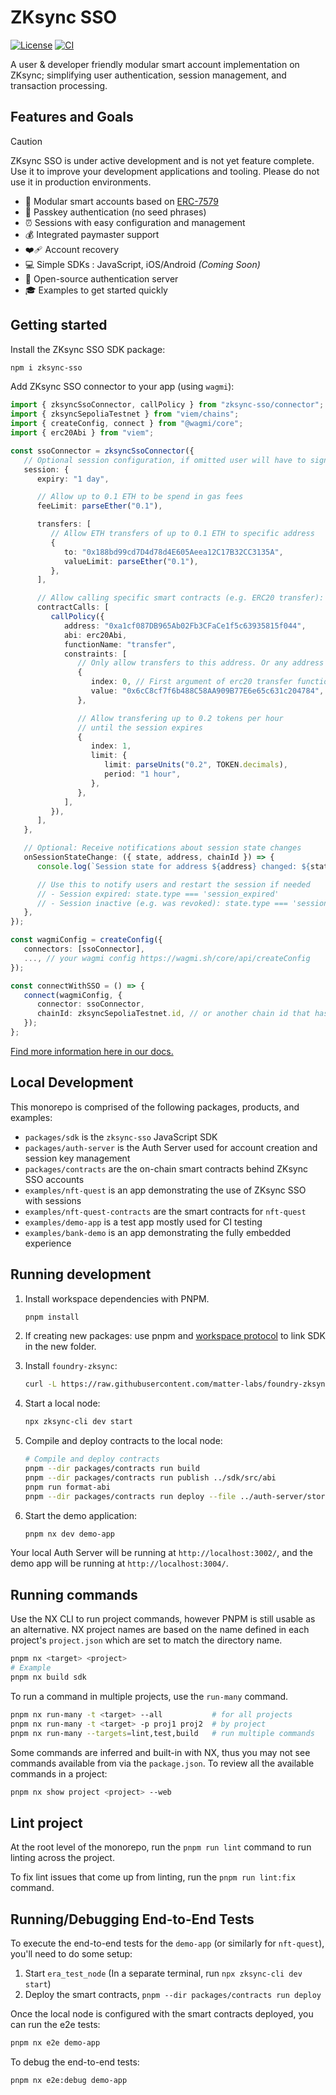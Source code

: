 # ZKsync SSO

[![License](https://img.shields.io/badge/license-MIT-blue)](LICENSE-MIT)
[![CI](https://github.com/matter-labs/zksync-account-sdk/actions/workflows/ci.yml/badge.svg)](https://github.com/matter-labs/zksync-account-sdk/actions/workflows/ci.yml)

A user & developer friendly modular smart account implementation on ZKsync;
simplifying user authentication, session management, and transaction processing.

## Features and Goals

<!-- prettier-ignore -->
> [!CAUTION]
> ZKsync SSO is under active development and is not yet feature
> complete. Use it to improve your development applications and tooling. Please
> do not use it in production environments.

- 🧩 Modular smart accounts based on
  [ERC-7579](https://eips.ethereum.org/EIPS/eip-7579#modules)
- 🔑 Passkey authentication (no seed phrases)
- ⏰ Sessions with easy configuration and management
- 💰 Integrated paymaster support
- ❤️‍🩹 Account recovery
- 💻 Simple SDKs : JavaScript, iOS/Android _(Coming Soon)_
- 🤝 Open-source authentication server
- 🎓 Examples to get started quickly

## Getting started

Install the ZKsync SSO SDK package:

```sh
npm i zksync-sso
```

Add ZKsync SSO connector to your app (using `wagmi`):

```ts
import { zksyncSsoConnector, callPolicy } from "zksync-sso/connector";
import { zksyncSepoliaTestnet } from "viem/chains";
import { createConfig, connect } from "@wagmi/core";
import { erc20Abi } from "viem";

const ssoConnector = zksyncSsoConnector({
   // Optional session configuration, if omitted user will have to sign every transaction via Auth Server
   session: {
      expiry: "1 day",

      // Allow up to 0.1 ETH to be spend in gas fees
      feeLimit: parseEther("0.1"),

      transfers: [
         // Allow ETH transfers of up to 0.1 ETH to specific address
         {
            to: "0x188bd99cd7D4d78d4E605Aeea12C17B32CC3135A",
            valueLimit: parseEther("0.1"),
         },
      ],

      // Allow calling specific smart contracts (e.g. ERC20 transfer):
      contractCalls: [
         callPolicy({
            address: "0xa1cf087DB965Ab02Fb3CFaCe1f5c63935815f044",
            abi: erc20Abi,
            functionName: "transfer",
            constraints: [
               // Only allow transfers to this address. Or any address if omitted
               {
                  index: 0, // First argument of erc20 transfer function, recipient address
                  value: "0x6cC8cf7f6b488C58AA909B77E6e65c631c204784",
               },

               // Allow transfering up to 0.2 tokens per hour
               // until the session expires
               {
                  index: 1,
                  limit: {
                     limit: parseUnits("0.2", TOKEN.decimals),
                     period: "1 hour",
                  },
               },
            ],
         }),
      ],
   },

   // Optional: Receive notifications about session state changes
   onSessionStateChange: ({ state, address, chainId }) => {
      console.log(`Session state for address ${address} changed: ${state.type} - ${state.message}`);

      // Use this to notify users and restart the session if needed
      // - Session expired: state.type === 'session_expired'
      // - Session inactive (e.g. was revoked): state.type === 'session_inactive'
   },
});

const wagmiConfig = createConfig({
   connectors: [ssoConnector],
   ..., // your wagmi config https://wagmi.sh/core/api/createConfig
});

const connectWithSSO = () => {
   connect(wagmiConfig, {
      connector: ssoConnector,
      chainId: zksyncSepoliaTestnet.id, // or another chain id that has SSO support
   });
};
```

[Find more information here in our docs.](https://docs.zksync.io/build/zksync-sso)

## Local Development

This monorepo is comprised of the following packages, products, and examples:

- `packages/sdk` is the `zksync-sso` JavaScript SDK
- `packages/auth-server` is the Auth Server used for account creation and
  session key management
- `packages/contracts` are the on-chain smart contracts behind ZKsync SSO
  accounts
- `examples/nft-quest` is an app demonstrating the use of ZKsync SSO with sessions
- `examples/nft-quest-contracts` are the smart contracts for `nft-quest`
- `examples/demo-app` is a test app mostly used for CI testing
- `examples/bank-demo` is an app demonstrating the fully embedded experience

## Running development

1. Install workspace dependencies with PNPM.

   ```bash
   pnpm install
   ```

2. If creating new packages: use pnpm and
   [workspace protocol](https://pnpm.io/workspaces#workspace-protocol-workspace)
   to link SDK in the new folder.

3. Install `foundry-zksync`:

   ```bash
   curl -L https://raw.githubusercontent.com/matter-labs/foundry-zksync/main/install-foundry-zksync | bash
   ```

4. Start a local node:

   ```bash
   npx zksync-cli dev start
   ```

5. Compile and deploy contracts to the local node:

   ```bash
   # Compile and deploy contracts
   pnpm --dir packages/contracts run build
   pnpm --dir packages/contracts run publish ../sdk/src/abi
   pnpm run format-abi
   pnpm --dir packages/contracts run deploy --file ../auth-server/stores/local-node.json
   ```

6. Start the demo application:

   ```bash
   pnpm nx dev demo-app
   ```

Your local Auth Server will be running at `http://localhost:3002/`, and the demo
app will be running at `http://localhost:3004/`.

## Running commands

Use the NX CLI to run project commands, however PNPM is still usable as an
alternative. NX project names are based on the name defined in each project's
`project.json` which are set to match the directory name.

```bash
pnpm nx <target> <project>
# Example
pnpm nx build sdk
```

To run a command in multiple projects, use the `run-many` command.

```bash
pnpm nx run-many -t <target> --all           # for all projects
pnpm nx run-many -t <target> -p proj1 proj2  # by project
pnpm nx run-many --targets=lint,test,build   # run multiple commands
```

Some commands are inferred and built-in with NX, thus you may not see commands
available from via the `package.json`. To review all the available commands in a
project:

```bash
pnpm nx show project <project> --web
```

## Lint project

At the root level of the monorepo, run the `pnpm run lint` command to run
linting across the project.

To fix lint issues that come up from linting, run the `pnpm run lint:fix`
command.

## Running/Debugging End-to-End Tests

To execute the end-to-end tests for the `demo-app` (or similarly for
`nft-quest`), you'll need to do some setup:

1. Start `era_test_node` (In a separate terminal, run
   `npx zksync-cli dev start`)
2. Deploy the smart contracts, `pnpm --dir packages/contracts run deploy`

Once the local node is configured with the smart contracts deployed, you can run
the e2e tests:

```bash
pnpm nx e2e demo-app
```

To debug the end-to-end tests:

```bash
pnpm nx e2e:debug demo-app
```
